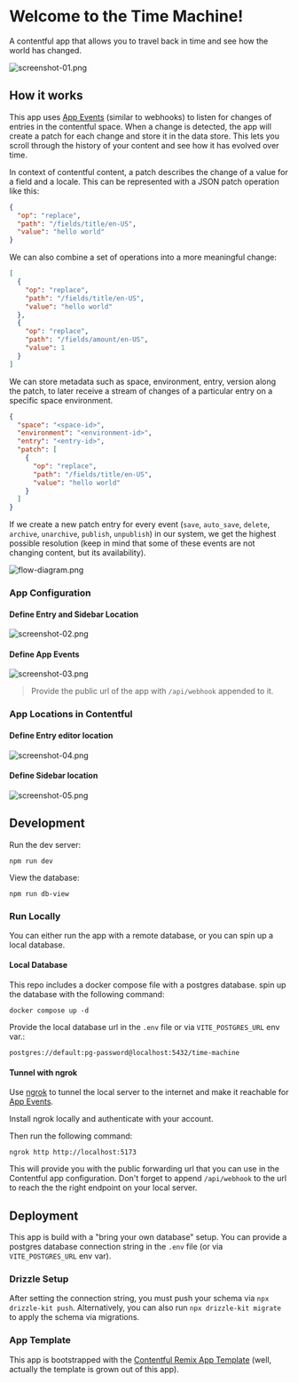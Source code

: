# Welcome to the Time Machine!
A contentful app that allows you to travel back in time and see how the world has changed.

![screenshot-01.png](assets/screenshot-01.png)

## How it works
This app uses [App Events](https://www.contentful.com/developers/docs/extensibility/app-framework/app-events/) (similar to webhooks) to listen for changes of entries in the contentful space. 
When a change is detected, the app will create a patch for each change and store it in the data store. 
This lets you scroll through the history of your content and see how it has evolved over time.

In context of contentful content, a patch describes the change of a value for a field and a locale. This can be represented with a JSON patch operation like this:

```json
{
  "op": "replace",
  "path": "/fields/title/en-US",
  "value": "hello world"
}
```
We can also combine a set of operations into a more meaningful change:

```json
[
  {
    "op": "replace",
    "path": "/fields/title/en-US",
    "value": "hello world"
  },
  {
    "op": "replace",
    "path": "/fields/amount/en-US",
    "value": 1
  }
]
```

We can store metadata such as space, environment, entry, version along the patch, to later receive a stream of changes of a particular entry on a specific space environment. 
```json
{
  "space": "<space-id>",
  "environment": "<environment-id>",
  "entry": "<entry-id>",
  "patch": [
    {
      "op": "replace",
      "path": "/fields/title/en-US",
      "value": "hello world"
    }
  ]
}
```

If we create a new patch entry for every event (`save`, `auto_save`, `delete`, `archive`, `unarchive`, `publish`, `unpublish`) in our system, we get the highest possible resolution (keep in mind that some of these events are not changing content, but its availability).

![flow-diagram.png](assets/flow-diagram.png)

### App Configuration
#### Define Entry and Sidebar Location
![screenshot-02.png](assets/screenshot-02.png)

#### Define App Events
![screenshot-03.png](assets/screenshot-03.png)
> Provide the public url of the app with `/api/webhook` appended to it.

### App Locations in Contentful
#### Define Entry editor location
![screenshot-04.png](assets/screenshot-04.png)

#### Define Sidebar location
![screenshot-05.png](assets/screenshot-05.png)
## Development

Run the dev server:
```shellscript
npm run dev
```

View the database:
```shellscript
npm run db-view
```

### Run Locally
You can either run the app with a remote database, or you can spin up a local database.

#### Local Database
This repo includes a docker compose file with a postgres database. spin up the database with the following command:
```shellscript
docker compose up -d
```
Provide the local database url in the `.env` file or via `VITE_POSTGRES_URL` env var.:
```
postgres://default:pg-password@localhost:5432/time-machine
```

#### Tunnel with ngrok
Use [ngrok](https://ngrok.com/) to tunnel the local server to the internet and make it reachable for [App Events](https://www.contentful.com/developers/docs/extensibility/app-framework/app-events/). 

Install ngrok locally and authenticate with your account.

Then run the following command:
```shellscript
ngrok http http://localhost:5173
```
This will provide you with the public forwarding url that you can use in the Contentful app configuration.
Don't forget to append `/api/webhook` to the url to reach the the right endpoint on your local server.

## Deployment
This app is build with a "bring your own database" setup. 
You can provide a postgres database connection string in the `.env` file (or via `VITE_POSTGRES_URL` env var).

### Drizzle Setup
After setting the connection string, you must push your schema via `npx drizzle-kit push`. 
Alternatively, you can also run `npx drizzle-kit migrate` to apply the schema via migrations.

### App Template
This app is bootstrapped with the [Contentful Remix App Template](https://github.com/contentful/apps/tree/master/examples/remix) (well, actually the template is grown out of this app).